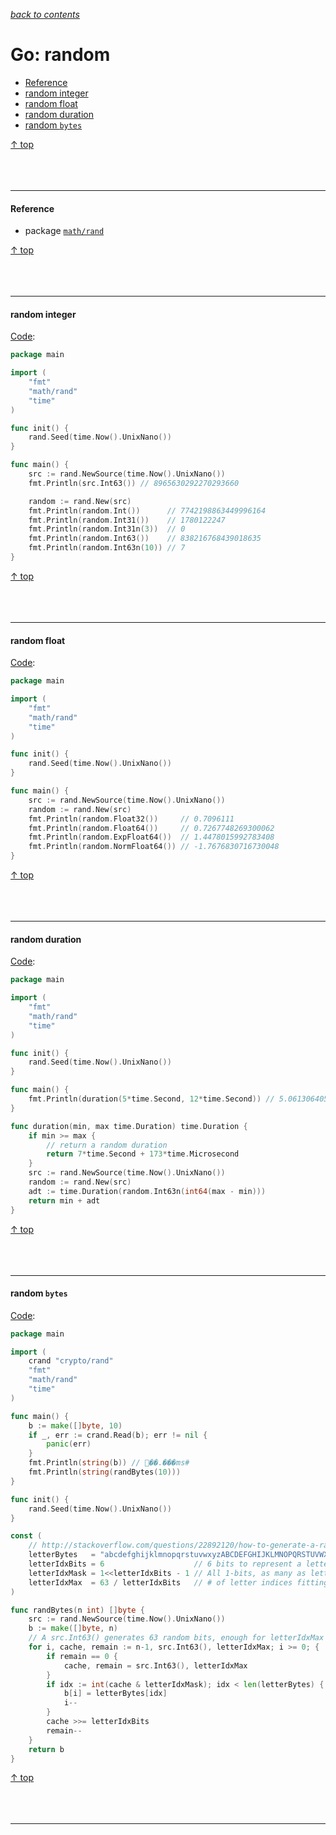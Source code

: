 [*back to contents*](https://github.com/gyuho/learn#contents)
<br>

# Go: random

- [Reference](#reference)
- [random integer](#random-integer)
- [random float](#random-float)
- [random duration](#random-duration)
- [random `bytes`](#random-bytes)

[↑ top](#go-random)
<br><br><br><br>
<hr>








#### Reference

- package [`math/rand`](http://golang.org/pkg/math/rand/)

[↑ top](#go-random)
<br><br><br><br>
<hr>









#### random integer

[Code](http://play.golang.org/p/88gzcG-r4v):

```go
package main

import (
	"fmt"
	"math/rand"
	"time"
)

func init() {
	rand.Seed(time.Now().UnixNano())
}

func main() {
	src := rand.NewSource(time.Now().UnixNano())
	fmt.Println(src.Int63()) // 8965630292270293660

	random := rand.New(src)
	fmt.Println(random.Int())      // 7742198863449996164
	fmt.Println(random.Int31())    // 1780122247
	fmt.Println(random.Int31n(3))  // 0
	fmt.Println(random.Int63())    // 838216768439018635
	fmt.Println(random.Int63n(10)) // 7
}

```

[↑ top](#go-random)
<br><br><br><br>
<hr>









#### random float

[Code](http://play.golang.org/p/AyWtUt-W7U):

```go
package main

import (
	"fmt"
	"math/rand"
	"time"
)

func init() {
	rand.Seed(time.Now().UnixNano())
}

func main() {
	src := rand.NewSource(time.Now().UnixNano())
	random := rand.New(src)
	fmt.Println(random.Float32())     // 0.7096111
	fmt.Println(random.Float64())     // 0.7267748269300062
	fmt.Println(random.ExpFloat64())  // 1.4478015992783408
	fmt.Println(random.NormFloat64()) // -1.7676830716730048
}

```

[↑ top](#go-random)
<br><br><br><br>
<hr>











#### random duration

[Code](http://play.golang.org/p/251bHlcW9S):

```go
package main

import (
	"fmt"
	"math/rand"
	"time"
)

func init() {
	rand.Seed(time.Now().UnixNano())
}

func main() {
	fmt.Println(duration(5*time.Second, 12*time.Second)) // 5.061306405s
}

func duration(min, max time.Duration) time.Duration {
	if min >= max {
		// return a random duration
		return 7*time.Second + 173*time.Microsecond
	}
	src := rand.NewSource(time.Now().UnixNano())
	random := rand.New(src)
	adt := time.Duration(random.Int63n(int64(max - min)))
	return min + adt
}

```

[↑ top](#go-random)
<br><br><br><br>
<hr>








#### random `bytes`

[Code](http://play.golang.org/p/pWtwTrtttH):

```go
package main

import (
	crand "crypto/rand"
	"fmt"
	"math/rand"
	"time"
)

func main() {
	b := make([]byte, 10)
	if _, err := crand.Read(b); err != nil {
		panic(err)
	}
	fmt.Println(string(b)) // ��.���ms#
	fmt.Println(string(randBytes(10)))
}

func init() {
	rand.Seed(time.Now().UnixNano())
}

const (
	// http://stackoverflow.com/questions/22892120/how-to-generate-a-random-string-of-a-fixed-length-in-golang
	letterBytes   = "abcdefghijklmnopqrstuvwxyzABCDEFGHIJKLMNOPQRSTUVWXYZ"
	letterIdxBits = 6                    // 6 bits to represent a letter index
	letterIdxMask = 1<<letterIdxBits - 1 // All 1-bits, as many as letterIdxBits
	letterIdxMax  = 63 / letterIdxBits   // # of letter indices fitting in 63 bits
)

func randBytes(n int) []byte {
	src := rand.NewSource(time.Now().UnixNano())
	b := make([]byte, n)
	// A src.Int63() generates 63 random bits, enough for letterIdxMax characters!
	for i, cache, remain := n-1, src.Int63(), letterIdxMax; i >= 0; {
		if remain == 0 {
			cache, remain = src.Int63(), letterIdxMax
		}
		if idx := int(cache & letterIdxMask); idx < len(letterBytes) {
			b[i] = letterBytes[idx]
			i--
		}
		cache >>= letterIdxBits
		remain--
	}
	return b
}

```

[↑ top](#go-random)
<br><br><br><br>
<hr>

